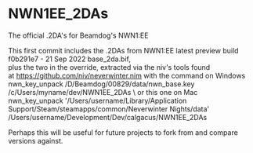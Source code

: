 # NWN1EE_2DAs
The official .2DA's for Beamdog's NWN1:EE

This first commit includes the .2DAs from NWN1:EE latest preview build f0b291e7 - 21 Sep 2022
 base_2da.bif,\
plus the two in the override, extracted via the niv's tools found\
at https://github.com/niv/neverwinter.nim with the command on Windows\
nwn_key_unpack /D/Beamdog/00829/data/nwn_base.key /c/Users/myname/dev/NWN1EE_2DAs \ 
or this one on Mac\
nwn_key_unpack '/Users/username/Library/Application Support/Steam/steamapps/common/Neverwinter Nights/data' /Users/username/Development/Dev/calgacus/NWN1EE_2DAs

Perhaps this will be useful for future projects to fork from and compare versions against.
  